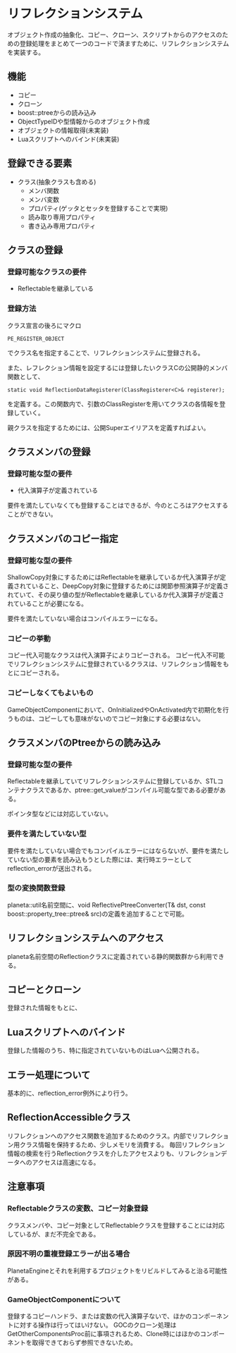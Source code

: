 # リフレクションシステム

オブジェクト作成の抽象化、コピー、クローン、スクリプトからのアクセスのための登録処理をまとめて一つのコードで済ますために、リフレクションシステムを実装する。  

## 機能

- コピー
- クローン
- boost::ptreeからの読み込み
- ObjectTypeIDや型情報からのオブジェクト作成
- オブジェクトの情報取得(未実装)
- Luaスクリプトへのバインド(未実装)

## 登録できる要素

- クラス(抽象クラスも含める)
    - メンバ関数
    - メンバ変数
    - プロパティ(ゲッタとセッタを登録することで実現)
    - 読み取り専用プロパティ
    - 書き込み専用プロパティ

## クラスの登録

### 登録可能なクラスの要件

- Reflectableを継承している

### 登録方法

クラス宣言の後ろにマクロ

    PE_REGISTER_OBJECT

でクラス名を指定することで、リフレクションシステムに登録される。

また、レフレクション情報を設定するには登録したいクラスCの公開静的メンバ関数として、

    static void ReflectionDataRegisterer(ClassRegisterer<C>& registerer);

を定義する。この関数内で、引数のClassRegisterを用いてクラスの各情報を登録していく。  

親クラスを指定するためには、公開Superエイリアスを定義すればよい。

## クラスメンバの登録

### 登録可能な型の要件

- 代入演算子が定義されている

要件を満たしていなくても登録することはできるが、今のところはアクセスすることができない。

## クラスメンバのコピー指定

### 登録可能な型の要件

ShallowCopy対象にするためにはReflectableを継承しているか代入演算子が定義されていること、DeepCopy対象に登録するためには関節参照演算子が定義されていて、その戻り値の型がReflectableを継承しているか代入演算子が定義されていることが必要になる。

要件を満たしていない場合はコンパイルエラーになる。

### コピーの挙動

コピー代入可能なクラスは代入演算子によりコピーされる。
コピー代入不可能でリフレクションシステムに登録されているクラスは、リフレクション情報をもとにコピーされる。

### コピーしなくてもよいもの

GameObjectComponentにおいて、OnInitializedやOnActivated内で初期化を行うものは、コピーしても意味がないのでコピー対象にする必要はない。

## クラスメンバのPtreeからの読み込み

### 登録可能な型の要件

Reflectableを継承していてリフレクションシステムに登録しているか、STLコンテナクラスであるか、ptree::get_value<T>がコンパイル可能な型である必要がある。

ポインタ型などには対応していない。

### 要件を満たしていない型

要件を満たしていない場合でもコンパイルエラーにはならないが、要件を満たしていない型の要素を読み込もうとした際には、実行時エラーとしてreflection_errorが送出される。

### 型の変換関数登録

planeta::util名前空間に、void ReflectivePtreeConverter(T& dst, const boost::property_tree::ptree& src)の定義を追加することで可能。

## リフレクションシステムへのアクセス

planeta名前空間のReflectionクラスに定義されている静的関数群から利用できる。

## コピーとクローン

登録された情報をもとに、

## Luaスクリプトへのバインド

登録した情報のうち、特に指定されていないものはLuaへ公開される。

## エラー処理について

基本的に、reflection_error例外により行う。

## ReflectionAccessibleクラス

リフレクションへのアクセス関数を追加するためのクラス。内部でリフレクション用クラス情報を保持するため、少しメモリを消費する。
毎回リフレクション情報の検索を行うReflectionクラスを介したアクセスよりも、リフレクションデータへのアクセスは高速になる。

## 注意事項

### Reflectableクラスの変数、コピー対象登録

クラスメンバや、コピー対象としてReflectableクラスを登録することには対応しているが、まだ不完全である。

### 原因不明の重複登録エラーが出る場合

PlanetaEngineとそれを利用するプロジェクトをリビルドしてみると治る可能性がある。

### GameObjectComponentについて

登録するコピーハンドラ、または変数の代入演算子ないで、ほかのコンポーネントに対する操作は行ってはいけない。
GOCのクローン処理はGetOtherComponentsProc前に事項されるため、Clone時にはほかのコンポーネントを取得できておらず参照できないため。